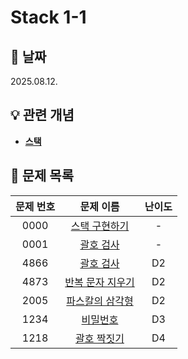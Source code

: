 # Stack 1-1

## 📆 날짜
2025.08.12.

## 💡 관련 개념

* [**스택**](https://github.com/ajjoona-git/TIL/blob/master/data-structure/stack.md)


## 📌 문제 목록

| 문제 번호 | 문제 이름 | 난이도 | 
| :---: | :---: | :---: |
| 0000 | [스택 구현하기](./0000/) | - |
| 0001 | [괄호 검사](./0001/) | - |
| 4866 | [괄호 검사](./4866/) | D2 |
| 4873 | [반복 문자 지우기](./4873/) | D2 |
| 2005 | [파스칼의 삼각형](./2005/) | D2 |
| 1234 | [비밀번호](./1234/) | D3 |
| 1218 | [괄호 짝짓기](./1218/) | D4 |